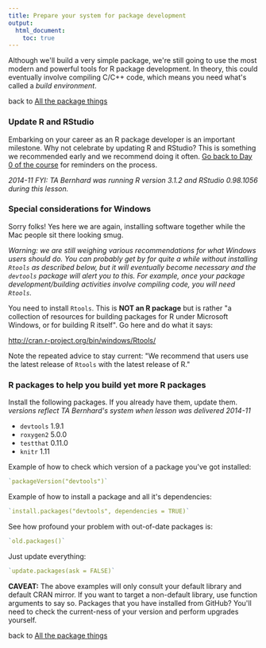 ```yaml
---
title: Prepare your system for package development
output:
  html_document:
    toc: true
---
```


Although we'll build a very simple package, we're still going to use the most modern and powerful tools for R package development. In theory, this could eventually involve compiling C/C++ code, which means you need what's called a *build environment*.

back to [All the package things](packages00_index.html)

### Update R and RStudio

Embarking on your career as an R package developer is an important milestone. Why not celebrate by updating R and RStudio? This is something we recommended early and we recommend doing it often. [Go back to Day 0 of the course](block000_r-rstudio-install.html#r-and-rstudio) for reminders on the process.

*2014-11 FYI: TA Bernhard was running R version 3.1.2 and RStudio 0.98.1056 during this lesson.*

### Special considerations for Windows

Sorry folks! Yes here we are again, installing software together while the Mac people sit there looking smug.

*Warning: we are still weighing various recommendations for what Windows users should do. You can probably get by for quite a while without installing `Rtools` as described below, but it will eventually become necessary and the `devtools` package will alert you to this. For example, once your package development/building activities involve compiling code, you will need `Rtools`.*

You need to install `Rtools`. This is __NOT an R package__ but is rather "a collection of resources for building packages for R under Microsoft Windows, or for building R itself". Go here and do what it says:

<http://cran.r-project.org/bin/windows/Rtools/>

Note the repeated advice to stay current: "We recommend that users use the latest release of `Rtools` with the latest release of R."

### R packages to help you build yet more R packages

Install the following packages. If you already have them, update them. *versions reflect TA Bernhard's system when lesson was delivered 2014-11*

  * `devtools` 1.9.1
  * `roxygen2` 5.0.0
  * `testthat` 0.11.0
  * `knitr` 1.11

Example of how to check which version of a package you've got installed:

```r
`packageVersion("devtools")`
```
        
Example of how to install a package and all it's dependencies:

```r
`install.packages("devtools", dependencies = TRUE)`
```

See how profound your problem with out-of-date packages is:

```r
`old.packages()`
```
        
Just update everything:

```r
`update.packages(ask = FALSE)`
```
        
__CAVEAT:__ The above examples will only consult your default library and default CRAN mirror. If you want to target a non-default library, use function arguments to say so. Packages that you have installed from GitHub? You'll need to check the current-ness of your version and perform upgrades yourself.

back to [All the package things](packages00_index.html)
